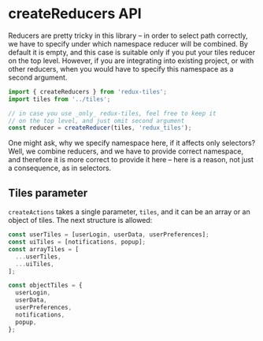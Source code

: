 # createReducers API

Reducers are pretty tricky in this library – in order to select path correctly, we have to specify under which namespace reducer will be combined. By default it is empty, and this case is suitable only if you put your tiles reducer on the top level. However, if you are integrating into existing project, or with other reducers, when you would have to specify this namespace as a second argument.

```javascript
import { createReducers } from 'redux-tiles';
import tiles from '../tiles';

// in case you use _only_ redux-tiles, feel free to keep it
// on the top level, and just omit second argument
const reducer = createReducer(tiles, 'redux_tiles');
```

One might ask, why we specify namespace here, if it affects only selectors? Well, we combine reducers, and we have to provide correct namespace, and therefore it is more correct to provide it here – here is a reason, not just a consequence, as in selectors.

## Tiles parameter

`createActions` takes a single parameter, `tiles`, and it can be an array or an object of tiles. The next structure is allowed:

```javascript
const userTiles = [userLogin, userData, userPreferences];
const uiTiles = [notifications, popup];
const arrayTiles = [
  ...userTiles,
  ...uiTiles,
];

const objectTiles = {
  userLogin,
  userData,
  userPreferences,
  notifications,
  popup,
};
```
